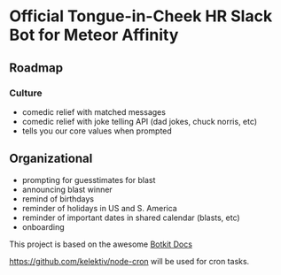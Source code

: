 # Official Tongue-in-Cheek HR Slack Bot for Meteor Affinity

## Roadmap

### Culture

- comedic relief with matched messages
- comedic relief with joke telling API (dad jokes, chuck norris, etc)
- tells you our core values when prompted

## Organizational

- prompting for guesstimates for blast
- announcing blast winner
- remind of birthdays
- reminder of holidays in US and S. America
- reminder of important dates in shared calendar (blasts, etc)
- onboarding

This project is based on the awesome [Botkit Docs](https://botkit.ai/docs/v4)

https://github.com/kelektiv/node-cron will be used for cron tasks.
